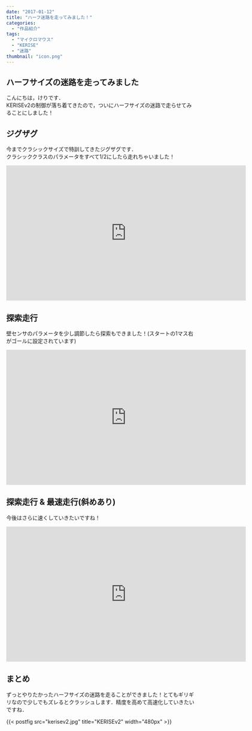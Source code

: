 ```yaml
---
date: "2017-01-12"
title: "ハーフ迷路を走ってみました！"
categories:
  - "作品紹介"
tags:
  - "マイクロマウス"
  - "KERISE"
  - "迷路"
thumbnail: "icon.png"
---
```


## ハーフサイズの迷路を走ってみました

こんにちは，けりです．  
KERISEv2の制御が落ち着てきたので，ついにハーフサイズの迷路で走らせてみることにしました！

<!--more-->

## ジグザグ

今までクラシックサイズで特訓してきたジグザグです．  
クラシッククラスのパラメータをすべて1/2にしたら走れちゃいました！

<iframe width="640" height="360" src="https://www.youtube.com/embed/Wslj9-5CEQw" frameborder="0" allow="accelerometer; autoplay; encrypted-media; gyroscope; picture-in-picture" allowfullscreen></iframe>

## 探索走行

壁センサのパラメータを少し調節したら探索もできました！(スタートの1マス右がゴールに設定されています)

<iframe width="640" height="360" src="https://www.youtube.com/embed/-Mm07y3O4ig" frameborder="0" allow="accelerometer; autoplay; encrypted-media; gyroscope; picture-in-picture" allowfullscreen></iframe>

## 探索走行 & 最速走行(斜めあり)

今後はさらに速くしていきたいですね！

<iframe width="640" height="360" src="https://www.youtube.com/embed/Kp5JsxwAS_4" frameborder="0" allow="accelerometer; autoplay; encrypted-media; gyroscope; picture-in-picture" allowfullscreen></iframe>

## まとめ

ずっとやりたかったハーフサイズの迷路を走ることができました！とてもギリギリなので少しでもズレるとクラッシュします．精度を高めて高速化していきたいですね．

{{< postfig src="kerisev2.jpg" title="KERISEv2" width="480px" >}}
